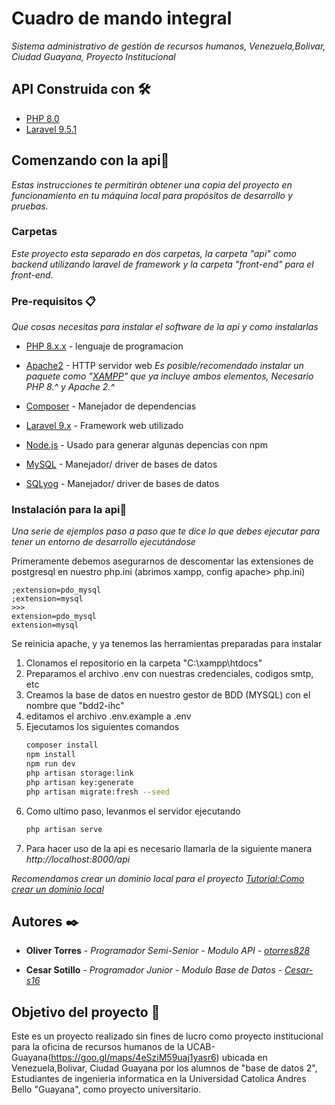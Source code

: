 # Cuadro de mando integral 

_Sistema administrativo de gestión de recursos humanos,
Venezuela,Bolivar, Ciudad Guayana, Proyecto Institucional_

## API Construida con 🛠️

 * [PHP 8.0](https://www.php.net/downloads.php) 
 * [Laravel 9.5.1](https://laravel.com/docs/9.x)

## Comenzando con la api🚀

_Estas instrucciones te permitirán obtener una copia del proyecto en funcionamiento en tu máquina local para propósitos de desarrollo y pruebas._  

### Carpetas
_Este proyecto esta separado en dos carpetas, la carpeta "api" como backend utilizando laravel de framework y la carpeta "front-end" para el front-end._

### Pre-requisitos 📋

_Que cosas necesitas para instalar el software de la api y como instalarlas_

  * [PHP 8.x.x](https://www.php.net/downloads.php) - lenguaje de programacion 
  * [Apache2](https://httpd.apache.org/download.cgi) -  HTTP servidor web 
_Es posible/recomendado instalar un paquete como "[XAMPP](https://www.apachefriends.org/es/index.html)" que ya incluye ambos elementos, Necesario PHP 8.^ y Apache 2.^_

* [Composer](https://getcomposer.org/) - Manejador de dependencias
 * [Laravel 9.x](https://laravel.com/docs/9.x) - Framework web utilizado  

* [Node.js](https://nodejs.org/es/) - Usado para generar algunas depencias con npm 

* [MySQL](https://www.apachefriends.org/es/download.html) - Manejador/ driver  de bases de datos

* [SQLyog](https://www.scriptcase.net/download/?campaignid=6541522797&adgroupid=78921989259&keyword=php%20mysql%20download&device=c&gclid=CjwKCAjwwdWVBhA4EiwAjcYJEHaheUskmkexT6GUiWflOgvs-UtM0c6nQCSA4-PGCQVVkDHvQ_XFfRoCrLwQAvD_BwE) - Manejador/ driver  de bases de datos
### Instalación para la api🔧

_Una serie de ejemplos paso a paso que te dice lo que debes ejecutar para tener un entorno de desarrollo ejecutándose_

  Primeramente debemos asegurarnos de descomentar las extensiones de postgresql en nuestro php.ini (abrimos xampp, config apache> php.ini)
```
;extension=pdo_mysql
;extension=mysql
>>>
extension=pdo_mysql
extension=mysql
```
Se reinicia apache, y ya tenemos las herramientas preparadas para instalar 

1. Clonamos el repositorio en la carpeta "C:\xampp\htdocs"
2. Preparamos el archivo .env con nuestras credenciales, codigos smtp, etc 
3. Creamos la base de datos en nuestro gestor de BDD (MYSQL) con el nombre que "bdd2-ihc"
4. editamos el archivo .env.example a .env 
5. Ejecutamos los siguientes comandos 
	```bash
	composer install
	npm install 
	npm run dev 
	php artisan storage:link
	php artisan key:generate
	php artisan migrate:fresh --seed
	```
6. Como ultimo paso, levanmos el servidor ejecutando 
	```bash
	php artisan serve
	```
7. Para hacer uso de la api es necesario llamarla de la siguiente manera
_http://localhost:8000/api_

_Recomendamos crear un dominio local para el proyecto [Tutorial:Como crear un dominio local](https://www.youtube.com/watch?v=HzygRlPmYQc)_


## Autores ✒️

* **Oliver Torres** - *Programador Semi-Senior - Modulo API - [otorres828](https://github.com/otorres828)*

* **Cesar Sotillo** - *Programador Junior - Modulo Base de Datos - [Cesar-s16](https://github.com/Cesar-s16)*


## Objetivo del proyecto 📄
Este es un proyecto realizado sin fines de lucro como proyecto institucional para la oficina de recursos humanos de la UCAB-Guayana(https://goo.gl/maps/4eSziM59uaj1yasr6) ubicada en Venezuela,Bolivar, Ciudad Guayana por los alumnos de "base de datos 2", Estudiantes de ingenieria informatica en la Universidad Catolica Andres Bello "Guayana", como proyecto universitario.
